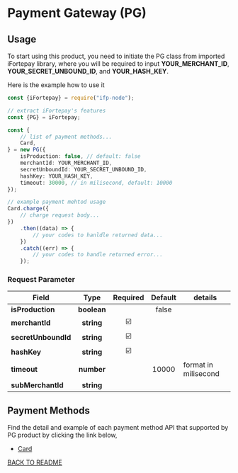 # Payment Gateway (PG)

## Usage

To start using this product, you need to initiate the PG class from imported iFortepay library, where you will be required to input **YOUR_MERCHANT_ID**, **YOUR_SECRET_UNBOUND_ID**, and **YOUR_HASH_KEY**.

Here is the example how to use it

```typescript
const {iFortepay} = require("ifp-node");

// extract iFortepay's features
const {PG} = iFortepay;

const {
	// list of payment methods...
	Card,
} = new PG({
	isProduction: false, // default: false
	merchantId: YOUR_MERCHANT_ID,
	secretUnboundId: YOUR_SECRET_UNBOUND_ID,
	hashKey: YOUR_HASH_KEY,
	timeout: 30000, // in milisecond, default: 10000
});

// example payment mehtod usage
Card.charge({
	// charge request body...
})
	.then((data) => {
		// your codes to hanldle returned data...
	})
	.catch((err) => {
		// your codes to handle returned error...
	});
```

### Request Parameter

| Field               |    Type     | Required | Default | details              |
| ------------------- | :---------: | :------: | :-----: | -------------------- |
| **isProduction**    | **boolean** |          |  false  |                      |
| **merchantId**      | **string**  |    ☑️    |         |                      |
| **secretUnboundId** | **string**  |    ☑️    |         |                      |
| **hashKey**         | **string**  |    ☑️    |         |                      |
| **timeout**         | **number**  |          |  10000  | format in milisecond |
| **subMerchantId**   | **string**  |          |         |                      |

## Payment Methods

Find the detail and example of each payment method API that supported by PG product by clicking the link below,

- [Card](./card/CARD.md)

[BACK TO README](../../README.md)
